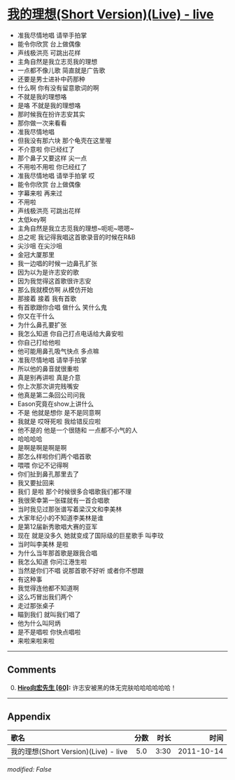 # [我的理想(Short Version)(Live) - live](https://music.163.com/song?id=64237)

* 准我尽情地唱 请举手拍掌
* 能令你欣赏 台上做偶像
* 声线极洪亮 可跳出花样
* 主角自然是我立志觅我的理想
* 一点都不像儿歌 简直就是广告歌
* 还要是男士进补中药那种
* 什么啊 你有没有留意歌词的啊
* 不就是我的理想咯
* 是咯 不就是我的理想咯
* 那时候我在扮许志安其实
* 那你做一次来看看
* 准我尽情地唱
* 但我没有那六块 那个龟壳在这里喔
* 不介意啦 你已经红了
* 那个鼻子又要这样 尖一点
* 不用啦不用啦 你已经红了
* 准我尽情地唱 请举手拍掌 哎
* 能令你欣赏 台上做偶像
* 字幕来啦 再来过
* 不用啦
* 声线极洪亮 可跳出花样
* 太低key啊
* 主角自然是我立志觅我的理想~呃呃~嗯嗯~
* 总之呢 我记得我唱这首歌录音的时候在R&B
* 尖沙咀 在尖沙咀
* 金冠大厦那里
* 我一边唱的时候一边鼻孔扩张
* 因为以为是许志安的歌
* 因为我觉得这首歌很许志安
* 那么我就模仿啊 从模仿开始
* 那接着 接着 我有首歌
* 有首歌跟你合唱 做什么 笑什么鬼
* 你又在干什么
* 为什么鼻孔要扩张
* 我怎么知道 你自己打点电话给大鼻安啦
* 你自己打给他啦
* 他可能用鼻孔吸气快点 多点嘛
* 准我尽情地唱 请举手拍掌
* 所以他的鼻音就很重啦
* 真是别再讲啦 真是介意
* 你上次那次讲完贱嘴安
* 他真是第二条回公司问我
* Eason究竟在show上讲什么
* 不是 他就是想你 是不是同意啊
* 我就是 哎呀死啦 我给错反应啦
* 他不是的 他是一个很随和 一点都不小气的人
* 哈哈哈哈
* 是啊是啊是啊是啊
* 那怎么样啦你们两个唱首歌
* 喂喂 你记不记得啊
* 你们扯到鼻孔那里去了
* 我又要扯回来
* 我们 是啦 那个时候很多合唱歌我们都不理
* 我很荣幸第一张碟就有一首合唱歌
* 当时我见过那张谱写着梁汉文和李美林
* 大家年纪小的不知道李美林是谁
* 是第12届新秀歌唱大赛的亚军
* 现在 就是没多久 她就变成了国际级的巨星歌手 叫李玟
* 当时叫李美林 是啦
* 为什么当年那首歌是跟我合唱
* 我怎么知道 你问江港生啦
* 当然是你们不唱 说那首歌不好听 或者你不想跟
* 有这种事
* 我觉得连他都不知道啊
* 这么巧冒出我们两个
* 走过那张桌子
* 瞄到我们 就叫我们唱了
* 他为什么叫阿炳
* 是不是唱啦 你快点唱啦
* 来啦来啦来啦


---

## Comments
0. **[Hiro向宏先生 \[60\]](https://music.163.com/#/user/home?id=61523079):** 许志安被黑的体无完肤哈哈哈哈哈哈！



---

## Appendix

|歌名|分数|时长|时间|
|:---|:---:|---:|---:|
|我的理想(Short Version)(Live) - live|5.0|3:30|2011-10-14

*modified: False*